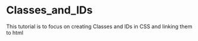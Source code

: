 # Classes_and_IDs
This tutorial is to focus on creating Classes and IDs in CSS and linking 
them to html